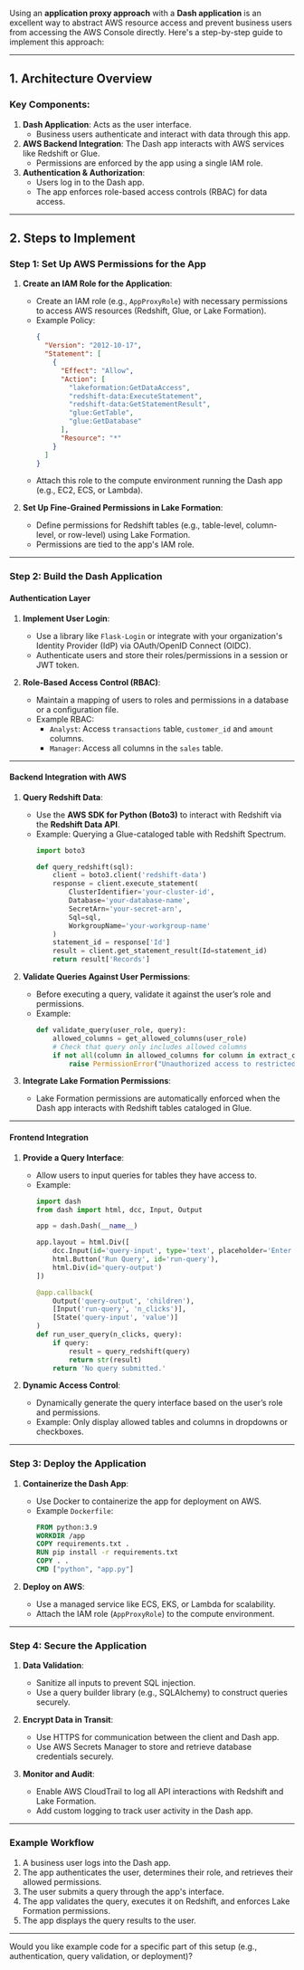 Using an **application proxy approach** with a **Dash application** is an excellent way to abstract AWS resource access and prevent business users from accessing the AWS Console directly. Here's a step-by-step guide to implement this approach:

---

## **1. Architecture Overview**

### Key Components:
1. **Dash Application**: Acts as the user interface.
   - Business users authenticate and interact with data through this app.
2. **AWS Backend Integration**: The Dash app interacts with AWS services like Redshift or Glue.
   - Permissions are enforced by the app using a single IAM role.
3. **Authentication & Authorization**:
   - Users log in to the Dash app.
   - The app enforces role-based access controls (RBAC) for data access.

---

## **2. Steps to Implement**

### **Step 1: Set Up AWS Permissions for the App**
1. **Create an IAM Role for the Application**:
   - Create an IAM role (e.g., `AppProxyRole`) with necessary permissions to access AWS resources (Redshift, Glue, or Lake Formation).
   - Example Policy:
     ```json
     {
       "Version": "2012-10-17",
       "Statement": [
         {
           "Effect": "Allow",
           "Action": [
             "lakeformation:GetDataAccess",
             "redshift-data:ExecuteStatement",
             "redshift-data:GetStatementResult",
             "glue:GetTable",
             "glue:GetDatabase"
           ],
           "Resource": "*"
         }
       ]
     }
     ```
   - Attach this role to the compute environment running the Dash app (e.g., EC2, ECS, or Lambda).

2. **Set Up Fine-Grained Permissions in Lake Formation**:
   - Define permissions for Redshift tables (e.g., table-level, column-level, or row-level) using Lake Formation.
   - Permissions are tied to the app's IAM role.

---

### **Step 2: Build the Dash Application**

#### **Authentication Layer**
1. **Implement User Login**:
   - Use a library like `Flask-Login` or integrate with your organization's Identity Provider (IdP) via OAuth/OpenID Connect (OIDC).
   - Authenticate users and store their roles/permissions in a session or JWT token.

2. **Role-Based Access Control (RBAC)**:
   - Maintain a mapping of users to roles and permissions in a database or a configuration file.
   - Example RBAC:
     - `Analyst`: Access `transactions` table, `customer_id` and `amount` columns.
     - `Manager`: Access all columns in the `sales` table.

---

#### **Backend Integration with AWS**
1. **Query Redshift Data**:
   - Use the **AWS SDK for Python (Boto3)** to interact with Redshift via the **Redshift Data API**.
   - Example: Querying a Glue-cataloged table with Redshift Spectrum.
     ```python
     import boto3

     def query_redshift(sql):
         client = boto3.client('redshift-data')
         response = client.execute_statement(
             ClusterIdentifier='your-cluster-id',
             Database='your-database-name',
             SecretArn='your-secret-arn',
             Sql=sql,
             WorkgroupName='your-workgroup-name'
         )
         statement_id = response['Id']
         result = client.get_statement_result(Id=statement_id)
         return result['Records']
     ```

2. **Validate Queries Against User Permissions**:
   - Before executing a query, validate it against the user’s role and permissions.
   - Example:
     ```python
     def validate_query(user_role, query):
         allowed_columns = get_allowed_columns(user_role)
         # Check that query only includes allowed columns
         if not all(column in allowed_columns for column in extract_columns_from_query(query)):
             raise PermissionError("Unauthorized access to restricted columns")
     ```

3. **Integrate Lake Formation Permissions**:
   - Lake Formation permissions are automatically enforced when the Dash app interacts with Redshift tables cataloged in Glue.

---

#### **Frontend Integration**
1. **Provide a Query Interface**:
   - Allow users to input queries for tables they have access to.
   - Example:
     ```python
     import dash
     from dash import html, dcc, Input, Output

     app = dash.Dash(__name__)

     app.layout = html.Div([
         dcc.Input(id='query-input', type='text', placeholder='Enter your query'),
         html.Button('Run Query', id='run-query'),
         html.Div(id='query-output')
     ])

     @app.callback(
         Output('query-output', 'children'),
         [Input('run-query', 'n_clicks')],
         [State('query-input', 'value')]
     )
     def run_user_query(n_clicks, query):
         if query:
             result = query_redshift(query)
             return str(result)
         return 'No query submitted.'
     ```

2. **Dynamic Access Control**:
   - Dynamically generate the query interface based on the user’s role and permissions.
   - Example: Only display allowed tables and columns in dropdowns or checkboxes.

---

### **Step 3: Deploy the Application**

1. **Containerize the Dash App**:
   - Use Docker to containerize the app for deployment on AWS.
   - Example `Dockerfile`:
     ```dockerfile
     FROM python:3.9
     WORKDIR /app
     COPY requirements.txt .
     RUN pip install -r requirements.txt
     COPY . .
     CMD ["python", "app.py"]
     ```

2. **Deploy on AWS**:
   - Use a managed service like ECS, EKS, or Lambda for scalability.
   - Attach the IAM role (`AppProxyRole`) to the compute environment.

---

### **Step 4: Secure the Application**

1. **Data Validation**:
   - Sanitize all inputs to prevent SQL injection.
   - Use a query builder library (e.g., SQLAlchemy) to construct queries securely.

2. **Encrypt Data in Transit**:
   - Use HTTPS for communication between the client and Dash app.
   - Use AWS Secrets Manager to store and retrieve database credentials securely.

3. **Monitor and Audit**:
   - Enable AWS CloudTrail to log all API interactions with Redshift and Lake Formation.
   - Add custom logging to track user activity in the Dash app.

---

### Example Workflow
1. A business user logs into the Dash app.
2. The app authenticates the user, determines their role, and retrieves their allowed permissions.
3. The user submits a query through the app's interface.
4. The app validates the query, executes it on Redshift, and enforces Lake Formation permissions.
5. The app displays the query results to the user.

---

Would you like example code for a specific part of this setup (e.g., authentication, query validation, or deployment)?
